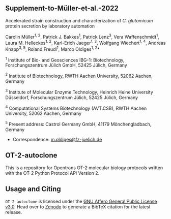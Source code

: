 ## Supplement-to-Müller-et-al.-2022

Accelerated strain construction and characterization of _C. glutamicum_ protein secretion by laboratory automation

Carolin Müller<sup>1, 2</sup>, Patrick J. Bakkes<sup>1</sup>, Patrick Lenz<sup>3</sup>, Vera Waffenschmidt<sup>1</sup>, Laura M. Helleckes<sup>1, 2</sup>, Karl-Erich Jaeger<sup>1, 3</sup>, Wolfgang Wiechert<sup>1, 4</sup>, Andreas Knapp<sup>3, 5</sup>, Roland Freudl<sup>1</sup>, Marco Oldiges<sup>1, 2</sup>* 


<sup>1</sup> Institute of Bio- and Geosciences IBG-1: Biotechnology, Forschungszentrum Jülich GmbH, 52425 Jülich, Germany

<sup>2</sup> Institute of Biotechnology, RWTH Aachen University, 52062 Aachen, Germany

<sup>3</sup> Institute of Molecular Enzyme Technology, Heinrich Heine University Düsseldorf, Forschungszentrum Jülich, 52425 Jülich, Germany

<sup>4</sup> Computational Systems Biotechnology (AVT.CSB), RWTH Aachen University, 52062 Aachen, Germany

<sup>5</sup> Present address: Castrol Germany GmbH, 41179 Mönchengladbach, Germany

* Correspondence: m.oldiges@fz-juelich.de


## OT-2-autoclone

This is a repository for Opentrons OT-2 molecular biology protocols written with the OT-2 Python Protocol API Version 2.

## Usage and Citing
`OT-2-autoclone` is licensed under the [GNU Affero General Public License v3.0](https://github.com/JuBiotech/OT-2-autoclone/blob/master/LICENSE).
Head over to [Zenodo](https://zenodo.org/record/6390909) to generate a BibTeX citation for the latest release.
